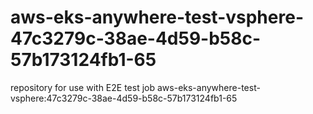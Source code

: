 # aws-eks-anywhere-test-vsphere-47c3279c-38ae-4d59-b58c-57b173124fb1-65
repository for use with E2E test job aws-eks-anywhere-test-vsphere:47c3279c-38ae-4d59-b58c-57b173124fb1-65
